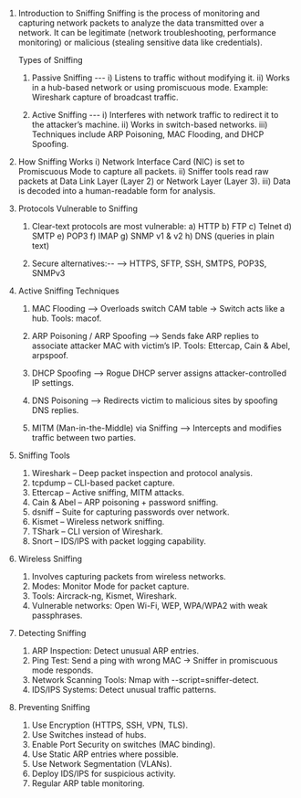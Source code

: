 
1. Introduction to Sniffing
Sniffing is the process of monitoring and capturing network packets to analyze the data transmitted over a network.
It can be legitimate (network troubleshooting, performance monitoring) or malicious (stealing sensitive data like credentials).

   Types of Sniffing
   1) Passive Sniffing ---
      i) Listens to traffic without modifying it.
     ii) Works in a hub-based network or using promiscuous mode.
         Example: Wireshark capture of broadcast traffic.

   2) Active Sniffing ---
      i) Interferes with network traffic to redirect it to the attacker’s machine.
      ii) Works in switch-based networks.
      iii) Techniques include ARP Poisoning, MAC Flooding, and DHCP Spoofing.

2. How Sniffing Works
   i) Network Interface Card (NIC) is set to Promiscuous Mode to capture all packets.
   ii) Sniffer tools read raw packets at Data Link Layer (Layer 2) or Network Layer (Layer 3).
   iii) Data is decoded into a human-readable form for analysis.

3. Protocols Vulnerable to Sniffing
   1) Clear-text protocols are most vulnerable:
       a) HTTP
       b) FTP
       c) Telnet
       d) SMTP
       e) POP3
       f) IMAP
       g) SNMP v1 & v2
       h) DNS (queries in plain text)

   2) Secure alternatives:--
      --> HTTPS, SFTP, SSH, SMTPS, POP3S, SNMPv3

4. Active Sniffing Techniques
   1) MAC Flooding --> Overloads switch CAM table → Switch acts like a hub.
      Tools: macof.

   2) ARP Poisoning / ARP Spoofing --> Sends fake ARP replies to associate attacker MAC with victim’s IP.
      Tools: Ettercap, Cain & Abel, arpspoof.

   3) DHCP Spoofing --> Rogue DHCP server assigns attacker-controlled IP settings.

   4) DNS Poisoning --> Redirects victim to malicious sites by spoofing DNS replies.

   5) MITM (Man-in-the-Middle) via Sniffing --> Intercepts and modifies traffic between two parties.

5. Sniffing Tools
   1) Wireshark – Deep packet inspection and protocol analysis.
   2) tcpdump – CLI-based packet capture.
   3) Ettercap – Active sniffing, MITM attacks.
   4) Cain & Abel – ARP poisoning + password sniffing.
   5) dsniff – Suite for capturing passwords over network.
   6) Kismet – Wireless network sniffing.
   7) TShark – CLI version of Wireshark.
   8) Snort – IDS/IPS with packet logging capability.

6. Wireless Sniffing
   1) Involves capturing packets from wireless networks.
   2) Modes: Monitor Mode for packet capture.
   3) Tools: Aircrack-ng, Kismet, Wireshark.
   4) Vulnerable networks: Open Wi-Fi, WEP, WPA/WPA2 with weak passphrases.

7. Detecting Sniffing
   1) ARP Inspection: Detect unusual ARP entries.
   2) Ping Test: Send a ping with wrong MAC → Sniffer in promiscuous mode responds.
   3) Network Scanning Tools: Nmap with --script=sniffer-detect.
   4) IDS/IPS Systems: Detect unusual traffic patterns.

8. Preventing Sniffing
   1) Use Encryption (HTTPS, SSH, VPN, TLS).
   2) Use Switches instead of hubs.
   3) Enable Port Security on switches (MAC binding).
   4) Use Static ARP entries where possible.
   5) Use Network Segmentation (VLANs).
   6) Deploy IDS/IPS for suspicious activity.
   7) Regular ARP table monitoring.

